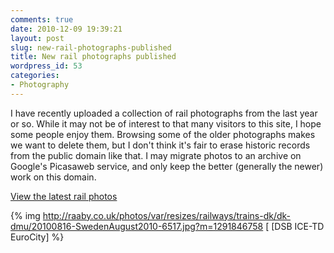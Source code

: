 ```yaml
---
comments: true
date: 2010-12-09 19:39:21
layout: post
slug: new-rail-photographs-published
title: New rail photographs published
wordpress_id: 53
categories:
- Photography
---
```


I have recently uploaded a collection of rail photographs from the last year or so. While it may not be of interest to that many visitors to this site, I hope some people enjoy them. Browsing some of the older photographs makes we want to delete them, but I don't think it's fair to erase historic records from the public domain like that. I may migrate photos to an archive on Google's Picasaweb service, and only keep the better (generally the newer) work on this domain.

[View the latest rail photos](http://raaby.co.uk/photos/)

{% img http://raaby.co.uk/photos/var/resizes/railways/trains-dk/dk-dmu/20100816-SwedenAugust2010-6517.jpg?m=1291846758 [ [DSB ICE-TD EuroCity] %}
